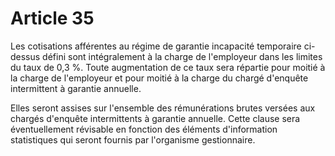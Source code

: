 # Article 35

Les cotisations afférentes au régime de garantie incapacité temporaire ci-dessus défini sont intégralement à la charge de l'employeur dans les limites du taux de 0,3 %. Toute augmentation de ce taux sera répartie pour moitié à la charge de l'employeur et pour moitié à la charge du chargé d'enquête intermittent à garantie annuelle.

Elles seront assises sur l'ensemble des rémunérations brutes versées aux chargés d'enquête intermittents à garantie annuelle. Cette clause sera éventuellement révisable en fonction des éléments d'information statistiques qui seront fournis par l'organisme gestionnaire.

